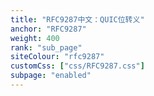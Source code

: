 ```yaml
---
title: "RFC9287中文：QUIC位转义"
anchor: "RFC9287"
weight: 400
rank: "sub_page"
siteColour: "rfc9287"
customCss: ["css/RFC9287.css"]
subpage: "enabled"
---
```

